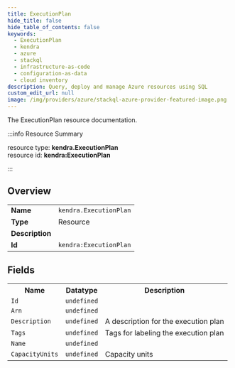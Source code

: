 ```yaml
---
title: ExecutionPlan
hide_title: false
hide_table_of_contents: false
keywords:
  - ExecutionPlan
  - kendra
  - azure
  - stackql
  - infrastructure-as-code
  - configuration-as-data
  - cloud inventory
description: Query, deploy and manage Azure resources using SQL
custom_edit_url: null
image: /img/providers/azure/stackql-azure-provider-featured-image.png
---
```

The ExecutionPlan resource documentation.

:::info Resource Summary

<div class="row">
<div class="providerDocColumn">
<span>resource type:&nbsp;<b>kendra.ExecutionPlan</b></span><br />
<span>resource id:&nbsp;<b>kendra:ExecutionPlan</b></span><br />
</div>
</div>

:::

## Overview
<table><tbody>
<tr><td><b>Name</b></td><td><code>kendra.ExecutionPlan</code></td></tr>
<tr><td><b>Type</b></td><td>Resource</td></tr>
<tr><td><b>Description</b></td><td></td></tr>
<tr><td><b>Id</b></td><td><code>kendra:ExecutionPlan</code></td></tr>
</tbody></table>

## Fields
<table><tbody>
<tr><th>Name</th><th>Datatype</th><th>Description</th></tr>
<tr><td><code>Id</code></td><td><code>undefined</code></td><td></td></tr><tr><td><code>Arn</code></td><td><code>undefined</code></td><td></td></tr><tr><td><code>Description</code></td><td><code>undefined</code></td><td>A description for the execution plan</td></tr><tr><td><code>Tags</code></td><td><code>undefined</code></td><td>Tags for labeling the execution plan</td></tr><tr><td><code>Name</code></td><td><code>undefined</code></td><td></td></tr><tr><td><code>CapacityUnits</code></td><td><code>undefined</code></td><td>Capacity units</td></tr>
</tbody></table>